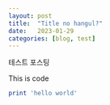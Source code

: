 ```yaml
---
layout: post
title:  "Title no hangul?"
date:   2023-01-29
categories: [blog, test]
---
```


테스트 포스팅

This is code
```ruby
print 'hello world'
```

